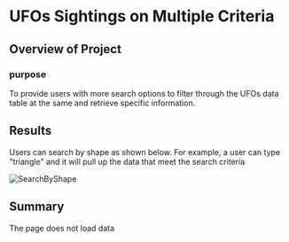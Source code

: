 # UFOs Sightings on Multiple Criteria

## Overview of Project

### purpose

To provide users with more search options to filter through the UFOs data table at the same and retrieve specific information.

## Results

Users can search by shape as shown below. For example, a user can type "triangle" and it will pull up the data that meet the search criteria

![SearchByShape](images/filterByshape.PNG)

## Summary

The page does not load data